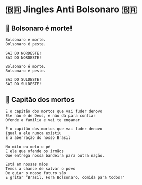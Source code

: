 :brazil: Jingles Anti Bolsonaro :brazil:
========================================


## :musical_note: Bolsonaro é morte! ##

```
Bolsonaro é morte.
Bolsonaro é peste.

SAI DO NORDESTE!
SAI DO NORDESTE!

Bolsonaro é morte.
Bolsonaro é peste.

SAI DO SULDESTE!
SAI DO SULDESTE!
```

## :musical_note: Capitão dos mortos ##

```
É o capitão dos mortos que vai fuder denovo
Ele não é de Deus, e não dá para confiar
Ofende a família e vai te enganar

É o capitão dos mortos que vai fuder denovo
Igual a ele nunca existiu
É a aberração do nosso Brasil

No mito eu meto o pé
É ele que ofende os irmãos
Que entrega nossa bandeira para outra nação.

Está em nossas mãos
Temos a chance de salvar o povo
De guiar o nosso futuro são
E gritar “Brasil, Fora Bolsonaro, comida para todos!"
```
